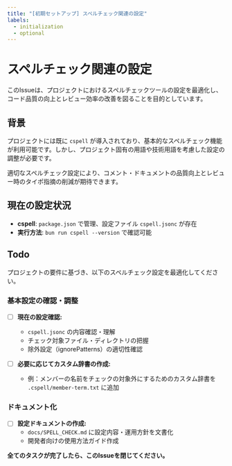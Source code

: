 ```yaml
---
title: "[初期セットアップ] スペルチェック関連の設定"
labels:
  - initialization
  - optional
---
```


# スペルチェック関連の設定

このIssueは、プロジェクトにおけるスペルチェックツールの設定を最適化し、コード品質の向上とレビュー効率の改善を図ることを目的としています。

## 背景

プロジェクトには既に `cspell` が導入されており、基本的なスペルチェック機能が利用可能です。しかし、プロジェクト固有の用語や技術用語を考慮した設定の調整が必要です。

適切なスペルチェック設定により、コメント・ドキュメントの品質向上とレビュー時のタイポ指摘の削減が期待できます。

## 現在の設定状況

- **cspell**: `package.json` で管理、設定ファイル `cspell.jsonc` が存在
- **実行方法**: `bun run cspell --version` で確認可能

## Todo

プロジェクトの要件に基づき、以下のスペルチェック設定を最適化してください。

### 基本設定の確認・調整

- [ ] **現在の設定確認:**
  - `cspell.jsonc` の内容確認・理解
  - チェック対象ファイル・ディレクトリの把握
  - 除外設定（ignorePatterns）の適切性確認

- [ ] **必要に応じてカスタム辞書の作成:**
  - 例：メンバーの名前をチェックの対象外にするためのカスタム辞書を `.cspell/member-term.txt` に追加

### ドキュメント化

- [ ] **設定ドキュメントの作成:**
  - `docs/SPELL_CHECK.md` に設定内容・運用方針を文書化
  - 開発者向けの使用方法ガイド作成

**全てのタスクが完了したら、このIssueを閉じてください。**
